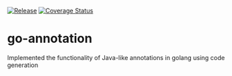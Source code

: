 [![Release](https://github.com/celt237/go-annotation/actions/workflows/release.yml/badge.svg)](https://github.com/celt237/go-annotation/actions/workflows/release.yml)
[![Coverage Status](https://coveralls.io/repos/github/celt237/go-annotation/badge.svg?branch=main%0Amaster)](https://coveralls.io/github/celt237/go-annotation?branch=main%0Amaster)


# go-annotation
Implemented the functionality of Java-like annotations in golang using code generation
